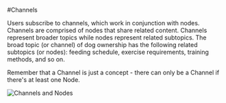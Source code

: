#Channels

Users subscribe to channels, which work in conjunction with nodes. Channels are comprised of nodes that share related content. Channels represent broader topics while nodes represent related subtopics. The broad topic (or channel) of dog ownership has the following related subtopics (or nodes): feeding schedule, exercise requirements, training methods, and so on.

Remember that a Channel is just a concept - there can only be a Channel if there's at least one Node.


![Channels and Nodes](http://buddycloud.com/theme/img/diagrams/channel%20hierachy.png "Channels and Nodes")
